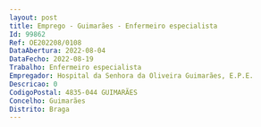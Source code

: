 ```yaml
--- 
layout: post
title: Emprego - Guimarães - Enfermeiro especialista
Id: 99862
Ref: OE202208/0108
DataAbertura: 2022-08-04
DataFecho: 2022-08-19
Trabalho: Enfermeiro especialista
Empregador: Hospital da Senhora da Oliveira Guimarães, E.P.E.
Descricao: 0
CodigoPostal: 4835-044 GUIMARÃES
Concelho: Guimarães
Distrito: Braga
--- 
```

